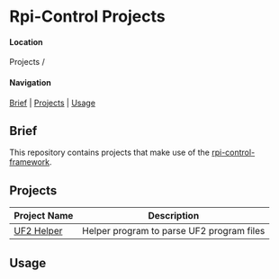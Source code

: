 # Rpi-Control Projects

#### Location

Projects /

#### Navigation

[Brief](#brief) | [Projects](#projects) | [Usage](#usage)

## Brief

This repository contains projects that make use of the [rpi-control-framework](https://github.com/smuuze/rpi_control_frmwrk).

## Projects

| Project Name | Description |
|--------------|-------------|
|  [UF2 Helper](cfg_UF2_HELPER/readme.md#uf2-helper) | Helper program to parse UF2 program files |

## Usage
